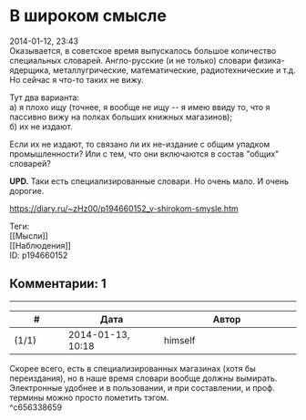 В широком смысле
================

  
2014-01-12, 23:43  
 Оказывается, в советское время выпускалось большое количество специальных словарей. Англо-русские (и не только) словари физика-ядерщика, металлугрические, математические, радиотехнические и т.д. Но сейчас я что-то таких не вижу.   
   
 Тут два варианта:   
 а) я плохо ищу (точнее, я вообще не ищу -- я имею ввиду то, что я пассивно вижу на полках больших книжных магазинов);   
 б) их не издают.   
   
 Если их не издают, то связано ли их не-издание с общим упадком промышленности? Или с тем, что они включаются в состав "общих" словарей?   
   
  **UPD.**  Таки есть специализированные словари. Но очень мало. И очень дорогие.   
  
<https://diary.ru/~zHz00/p194660152_v-shirokom-smysle.htm>  
  
Теги:  
[[Мысли]]  
[[Наблюдения]]  
ID: p194660152  


Комментарии: 1
--------------

  


---



|         #         |              Дата              |                     Автор                     |           ID           |
| --- | --- | --- | --- |
| (1/1) | 2014-01-13, 10:18 | himself | c656338659 |

  
 Скорее всего, есть в специализированных магазинах (хотя бы переиздания), но в наше время словари вообще должны вымирать. Электронные удобнее и в пользовании, и при составлении, и проф. термины можно просто пометить тэгом.   
 ^c656338659